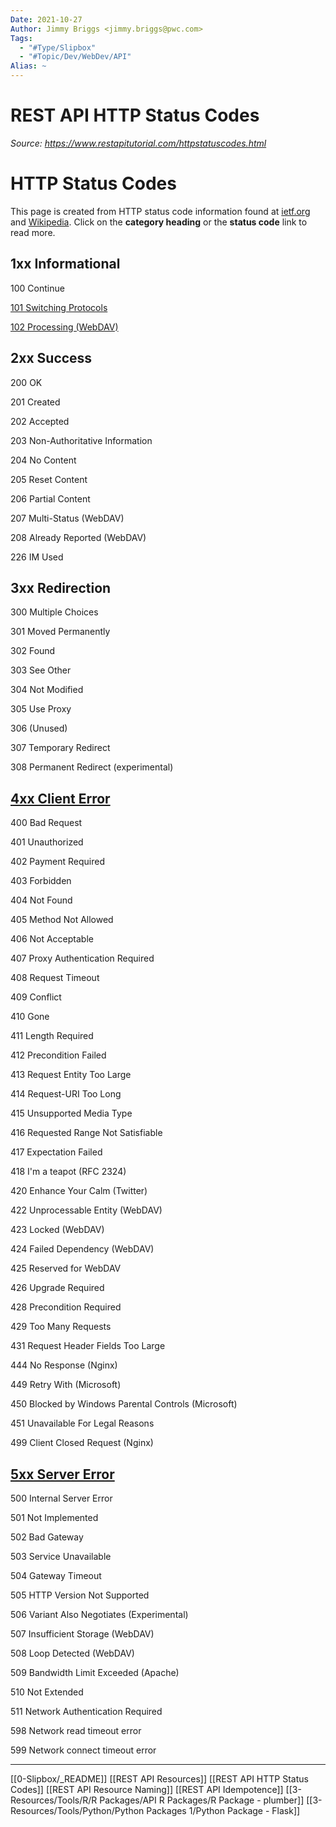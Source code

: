 ```yaml
---
Date: 2021-10-27
Author: Jimmy Briggs <jimmy.briggs@pwc.com>
Tags:
  - "#Type/Slipbox"
  - "#Topic/Dev/WebDev/API"
Alias: ~
---
```


# REST API HTTP Status Codes

*Source: https://www.restapitutorial.com/httpstatuscodes.html*

# HTTP Status Codes

This page is created from HTTP status code information found at [ietf.org](https://www.ietf.org/assignments/http-status-codes/http-status-codes.xml) and [Wikipedia](https://en.wikipedia.org/wiki/HTTP_status_code). Click on the **category heading** or the **status code** link to read more.

## 1xx Informational

100 Continue

[101 Switching Protocols](https://www.restapitutorial.com/httpstatuscodes.html#)

[102 Processing (WebDAV)](https://www.restapitutorial.com/httpstatuscodes.html#)

## 2xx Success

200 OK

201 Created

202 Accepted

203 Non-Authoritative Information

204 No Content

205 Reset Content

206 Partial Content

207 Multi-Status (WebDAV)

208 Already Reported (WebDAV)

226 IM Used

## 3xx Redirection

300 Multiple Choices

301 Moved Permanently

302 Found

303 See Other

304 Not Modified

305 Use Proxy

306 (Unused)

307 Temporary Redirect

308 Permanent Redirect (experimental)

## [4xx Client Error](https://www.restapitutorial.com/httpstatuscodes.html#)

400 Bad Request

401 Unauthorized

402 Payment Required

403 Forbidden

404 Not Found

405 Method Not Allowed

406 Not Acceptable

407 Proxy Authentication Required

408 Request Timeout

409 Conflict

410 Gone

411 Length Required

412 Precondition Failed

413 Request Entity Too Large

414 Request-URI Too Long

415 Unsupported Media Type

416 Requested Range Not Satisfiable

417 Expectation Failed

418 I'm a teapot (RFC 2324)

420 Enhance Your Calm (Twitter)

422 Unprocessable Entity (WebDAV)

423 Locked (WebDAV)

424 Failed Dependency (WebDAV)

425 Reserved for WebDAV

426 Upgrade Required

428 Precondition Required

429 Too Many Requests

431 Request Header Fields Too Large

444 No Response (Nginx)

449 Retry With (Microsoft)

450 Blocked by Windows Parental Controls (Microsoft)

451 Unavailable For Legal Reasons

499 Client Closed Request (Nginx)

## [5xx Server Error](https://www.restapitutorial.com/httpstatuscodes.html#)

500 Internal Server Error

501 Not Implemented

502 Bad Gateway

503 Service Unavailable

504 Gateway Timeout

505 HTTP Version Not Supported

506 Variant Also Negotiates (Experimental)

507 Insufficient Storage (WebDAV)

508 Loop Detected (WebDAV)

509 Bandwidth Limit Exceeded (Apache)

510 Not Extended

511 Network Authentication Required

598 Network read timeout error

599 Network connect timeout error

---

[[0-Slipbox/_README]]
[[REST API Resources]]
[[REST API HTTP Status Codes]]
[[REST API Resource Naming]]
[[REST API Idempotence]]
[[3-Resources/Tools/R/R Packages/API R Packages/R Package - plumber]]
[[3-Resources/Tools/Python/Python Packages 1/Python Package - Flask]]
